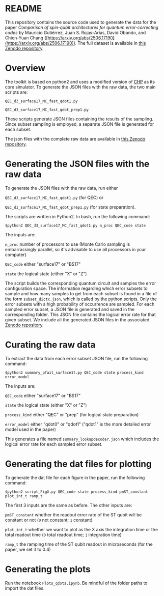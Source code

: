 # README

This repository contains the source code used to generate the data for the paper *Comparison of spin-qubit architectures for quantum error-correcting codes* by Mauricio Gutiérrez, Juan S. Rojas-Arias, David Obando, and Chien-Yuan Chang ([https://arxiv.org/abs/2506.17190](https://arxiv.org/abs/2506.17190)).  The full dataset is available in [this Zenodo repository](https://zenodo.org/records/15766971).

# Overview

The toolkit is based on python2 and uses a modified version of [CHP](https://www.scottaaronson.com/chp/) as its core simulator.  To generate the JSON files with the raw data, the two main scripts are:

`QEC_d3_surface17_MC_fast_qdot1.py`

`QEC_d3_surface17_MC_fast_qdot_prep1.py`

These scripts generate JSON files containing the results of the sampling. Since subset sampling is employed, a separate JSON file is generated for each subset.

The json files with the complete raw data are available in [this Zenodo repository](https://zenodo.org/records/15766971).


# Generating the JSON files with the raw data

To generate the JSON files with the raw data, run either 

`QEC_d3_surface17_MC_fast_qdot1.py` (for QEC) or 

`QEC_d3_surface17_MC_fast_qdot_prep1.py` (for state preparation).  

The scripts are written in Python2.  In bash, run the following command:

``` 
$python2 QEC_d3_surface17_MC_fast_qdot1.py n_proc QEC_code state
```

The inputs are:

`n_proc` number of processors to use (Monte Carlo sampling is embarrassingly parallel, so it's advisable to use all processors in your computer)

`QEC_code` either "surface17" or "BS17"

`state` the logical state (either "X" or "Z")

The script builds the corresponding quantum circuit and samples the error configuration space.  The information regarding which error subsets to sample and how many samples to get from each subset is found in a file of the form `subset_dictx.json`, which is called by the python scripts.  Only the error subsets with a high probability of occurrence are sampled.  For each sampled error subset, a JSON file is generated and saved in the corresponding folder.  This JSON file contains the logical error rate for that given subset.  We include all the generated JSON files in the associated [Zenodo repository](https://zenodo.org/records/15766971).  

# Curating the raw data

To extract the data from each error subset JSON file, run the following command:

```
$python2 summary_pfail_surface17.py QEC_code state process_kind error_model
```

The inputs are:

`QEC_code` either "surface17" or "BS17"

`state` the logical state (either "X" or "Z")

`process_kind` either "QEC" or "prep" (for logical state preparation)

`error_model` either "qdot0" or "qdot1" ("qdot1" is the more detailed error model used in the paper)

This generates a file named `summary_lookupdecoder.json` which includes the logical error rate for each sampled error subset.

# Generating the dat files for plotting

To generate the dat file for each figure in the paper, run the following command:

```
$python2 script_FigX.py QEC_code state process_kind pmST_constant plot_int_t ramp_t
```

The first 3 inputs are the same as before.  The other inputs are:

`pmST_constant` whether the readout error rate of the ST qubit will be constant or not (`0` not constant; `1` constant)

`plot_int_t` whether we want to plot as the X axis the integration time or the total readout time (`0` total readout time; `1` integration time)

`ramp_t` the ramping time of the ST qubit readout in microseconds (for the paper, we set it to 0.4)

# Generating the plots

Run the notebook `Plots_qdots.ipynb`.  Be mindful of the folder paths to import the dat files.




